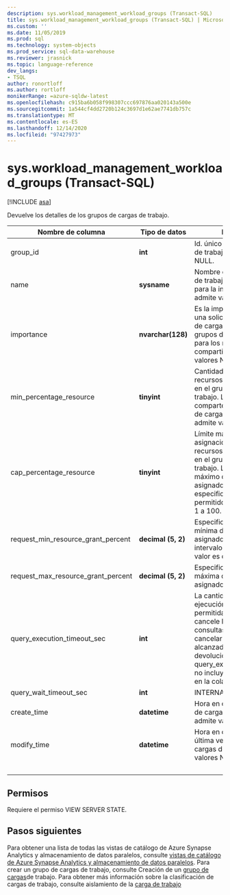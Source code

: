 ```yaml
---
description: sys.workload_management_workload_groups (Transact-SQL)
title: sys.workload_management_workload_groups (Transact-SQL) | Microsoft Docs
ms.custom: ''
ms.date: 11/05/2019
ms.prod: sql
ms.technology: system-objects
ms.prod_service: sql-data-warehouse
ms.reviewer: jrasnick
ms.topic: language-reference
dev_langs:
- TSQL
author: ronortloff
ms.author: rortloff
monikerRange: =azure-sqldw-latest
ms.openlocfilehash: c915ba6b058f998307ccc697876aa020143a500e
ms.sourcegitcommit: 1a544cf4dd2720b124c3697d1e62ae7741db757c
ms.translationtype: MT
ms.contentlocale: es-ES
ms.lasthandoff: 12/14/2020
ms.locfileid: "97427973"
---
```

# <a name="sysworkload_management_workload_groups-transact-sql"></a>sys.workload_management_workload_groups (Transact-SQL)

[!INCLUDE [asa](../../includes/applies-to-version/asa.md)]

 Devuelve los detalles de los grupos de cargas de trabajo.  
  
|Nombre de columna|Tipo de datos|Descripción|Intervalo|  
|-----------------|---------------|-----------------|-----------|
|group_id|**int**|Id. único del grupo de cargas de trabajo. No admite valores NULL.||
|name|**sysname**|Nombre del grupo de cargas de trabajo Debe ser único para la instancia de.  No admite valores NULL.||
|importance|**nvarchar(128)**|Es la importancia relativa de una solicitud en este grupo de cargas de trabajo y entre grupos de cargas de trabajo para los recursos compartidos. No admite valores NULL.|Low, below_normal, normal (valor predeterminado), above_normal, alto||
|min_percentage_resource|**tinyint**|Cantidad garantizada de recursos para las solicitudes en el grupo de cargas de trabajo. Los recursos no se comparten con otros grupos de cargas de trabajo. No admite valores NULL.||
|cap_percentage_resource|**tinyint**|Límite máximo en la asignación de porcentaje de recursos para las solicitudes en el grupo de cargas de trabajo. Limita el número máximo de recursos asignados al nivel especificado. El intervalo permitido para el valor es de 1 a 100.||
|request_min_resource_grant_percent|**decimal (5, 2)**|Especifica la cantidad mínima de recursos asignados a una solicitud. El intervalo permitido para el valor es de 0,75 a 100.||
|request_max_resource_grant_percent |**decimal (5, 2)**|Especifica la cantidad máxima de recursos asignados a una solicitud.||
|query_execution_timeout_sec|**int**|La cantidad de tiempo de ejecución, en segundos, permitida antes de que se cancele la consulta.  Las consultas no se pueden cancelar una vez que han alcanzado la fase de devolución de la ejecución.  query_execution_timeout_sec no incluye el tiempo invertido en la cola.|
|query_wait_timeout_sec|**int**|INTERNAL||
|create_time|**datetime**|Hora en que se creó el grupo de cargas de trabajo. No admite valores NULL.||
modify_time|**datetime**|Hora en que se modificó por última vez el grupo de cargas de trabajo. No admite valores NULL.||
|&nbsp;||||
  
## <a name="permissions"></a>Permisos

Requiere el permiso VIEW SERVER STATE.

## <a name="next-steps"></a>Pasos siguientes

 Para obtener una lista de todas las vistas de catálogo de Azure Synapse Analytics y almacenamiento de datos paralelos, consulte [vistas de catálogo de Azure Synapse Analytics y almacenamiento de datos paralelos](../../relational-databases/system-catalog-views/sql-data-warehouse-and-parallel-data-warehouse-catalog-views.md). Para crear un grupo de cargas de trabajo, consulte Creación de un [grupo de cargas](../../t-sql/statements/create-workload-group-transact-sql.md)de trabajo. Para obtener más información sobre la clasificación de cargas de trabajo, consulte aislamiento de la [carga de trabajo](/azure/sql-data-warehouse/sql-data-warehouse-workload-isolation)
